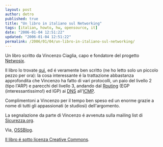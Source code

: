 ```yaml
---
layout: post
author: detro
published: true
title: "Un libro in italiano sul Networking"
tags: [italian, howto, hw, opensource, it]
date: "2006-01-04 12:51:22"
updated: "2006-01-04 12:51:22"
permalink: /2006/01/04/un-libro-in-italiano-sul-networking/
---
```


Un libro scritto da Vincenzo Ciaglia, capo e fondatore del progetto <a href="http://www.netwosix.org/" target="_new">Netwosix</a>.

Il libro lo trovate <a target="_new" href="http://www.netwosix.org/NetworkingATLowLevel.pdf">quì</a>, ed é veramente ben scritto (ne ho letto solo un piccolo pezzo per ora): la cosa interessante é la trattazione abbastanza approfondita che Vincenzo ha fatto di vari protocolli, un paio del livello 2 (tipo l'ARP) e parecchi del livello 3, andando dal <a target="_new" title="Routing on Wikipedia" href="http://en.wikipedia.org/wiki/Routing">Routing</a> (EGP (interessantissimo!) ed IGP) ai <a href="http://en.wikipedia.org/wiki/DNS" target="_new" title="DNS on Wikipedia">DNS</a> all'<a target="_new" title="ICMP on Wikipedia" href="http://en.wikipedia.org/wiki/ICMP">ICMP</a>.

Complimentoni a Vincenzo per il tempo ben speso ed un enorme grazie a nome di tutti gli appassionati (e studiosi) dell'argomento.

La segnalazione da parte di Vincenzo é avvenuta sulla mailing list di <a target="_new" href="http://sikurezza.org/ml/12_05/msg00141.html">Sicurezza.org</a>.

Via, <a target="_new" href="http://www.ossblog.it/post/335/free_ebook_networking_lowlevel_ciaglia">OSSBlog</a>.

<ins datetime="2006-01-04T11:41:29+00:00">Il libro é sotto licenza Creative Commons</ins>.
